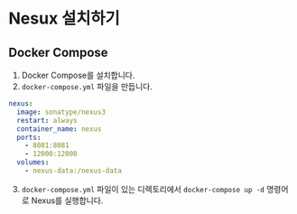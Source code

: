 # Nesux 설치하기

## Docker Compose

1. Docker Compose를 설치합니다.
2. `docker-compose.yml` 파일을 만듭니다.

```yaml
nexus:
  image: sonatype/nexus3
  restart: always
  container_name: nexus
  ports:
    - 8081:8081
    - 12000:12000
  volumes:
    - nexus-data:/nexus-data
```

3. `docker-compose.yml` 파일이 있는 디렉토리에서 `docker-compose up -d` 명령어로 Nexus를 실행합니다.
